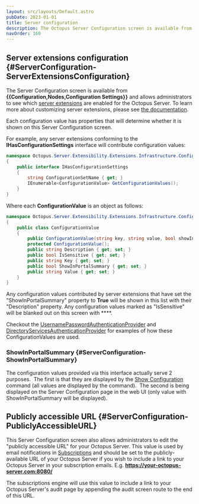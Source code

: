 ```yaml
---
layout: src/layouts/Default.astro
pubDate: 2023-01-01
title: Server configuration
description: The Octopus Server Configuration screen is available from Configuration > Nodes > Configuration Settings and allows administrators to see which server extensions are enabled for the Octopus Server.
navOrder: 160
---
```


## Server extensions configuration {#ServerConfiguration-ServerExtensionsConfiguration}

The Server Configuration screen is available from **{{Configuration,Nodes,Configuration Settings}}** and allows administrators to see which [server extensions](/docs/administration/server-extensibility/) are enabled for the Octopus Server. To learn more about customizing server extensions, please see [the documentation](/docs/administration/server-extensibility/customizing-an-octopus-deploy-server-extension.md).

Each configuration value has properties that will determine whether it is shown on this Server Configuration screen.

For example, any server extensions conforming to the **IHasConfigurationSettings** interface will contribute configuration values:

```cs
namespace Octopus.Server.Extensibility.Extensions.Infrastructure.Configuration
{
    public interface IHasConfigurationSettings
    {
        string ConfigurationSetName { get; }
        IEnumerable<ConfigurationValue> GetConfigurationValues();
    }
}
```

Where each **ConfigurationValue** is an object as follows:

```cs
namespace Octopus.Server.Extensibility.Extensions.Infrastructure.Configuration
{
    public class ConfigurationValue
    {
        public ConfigurationValue(string key, string value, bool showInPortalSummary, string description = "", bool isSensitive = false);
        protected ConfigurationValue();
        public string Description { get; set; }
        public bool IsSensitive { get; set; }
        public string Key { get; set; }
        public bool ShowInPortalSummary { get; set; }
        public string Value { get; set; }
    }
}
```

Any configuration values contributed by server extensions that have set the "ShowInPortalSummary" property to **True** will be shown in this list with their "Description" property. Any configuration values marked as "IsSensitive" will be blanked out on this screen with \*\*\*\*.

Checkout the [UsernamePasswordAuthenticationProvider](https://github.com/OctopusDeploy/UsernamePasswordAuthenticationProvider/blob/master/source/Octopus.Server.Extensibility.Authentication.UsernamePassword/Configuration/UsernamePasswordConfigurationStore.cs) and [DirectoryServicesAuthenticationProvider](https://github.com/OctopusDeploy/DirectoryServicesAuthenticationProvider/blob/master/source/Server/Configuration/DirectoryServicesConfigurationStore.cs) for examples of how these ConfigurationValues are used.

### ShowInPortalSummary {#ServerConfiguration-ShowInPortalSummary}

The configuration values provided via this interface actually serve 2 purposes.  The first is that they are displayed by the [Show Configuration](/docs/administration/managing-infrastructure/show-configuration.md) command (all values are displayed by the command).  The second is being displayed on the Server Configuration page in the web UI (only value with ShowInPortalSummary will be displayed).

## Publicly accessible URL {#ServerConfiguration-PubliclyAccessibleURL}

This Server Configuration screen also allows administrators to edit the "publicly accessible URL" for your Octopus Server. This value is used by email notifications in [Subscriptions](/docs/administration/managing-infrastructure/subscriptions/) and should be set to the publicly-available URL of your Octopus Server if you wish to include a link to your Octopus Server in your subscription emails. E.g. **https://your-octopus-server.com:8080/**

The subscriptions engine will use this value to include a link to your Octopus Server's audit page by appending the audit screen route to the end of this URL.
